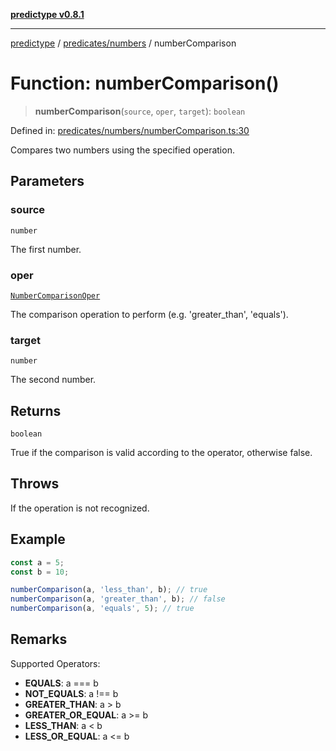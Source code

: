 [**predictype v0.8.1**](../../../README.md)

***

[predictype](../../../modules.md) / [predicates/numbers](../README.md) / numberComparison

# Function: numberComparison()

> **numberComparison**(`source`, `oper`, `target`): `boolean`

Defined in: [predicates/numbers/numberComparison.ts:30](https://github.com/maduhaime/predictype/blob/2310adbaccb6fbc00cdab8e345e79bd5b09e40f5/src/predicates/numbers/numberComparison.ts#L30)

Compares two numbers using the specified operation.

## Parameters

### source

`number`

The first number.

### oper

[`NumberComparisonOper`](../../../numbers/enums/type-aliases/NumberComparisonOper.md)

The comparison operation to perform (e.g. 'greater_than', 'equals').

### target

`number`

The second number.

## Returns

`boolean`

True if the comparison is valid according to the operator, otherwise false.

## Throws

If the operation is not recognized.

## Example

```ts
const a = 5;
const b = 10;

numberComparison(a, 'less_than', b); // true
numberComparison(a, 'greater_than', b); // false
numberComparison(a, 'equals', 5); // true
```

## Remarks

Supported Operators:
- **EQUALS**: a === b
- **NOT_EQUALS**: a !== b
- **GREATER_THAN**: a > b
- **GREATER_OR_EQUAL**: a >= b
- **LESS_THAN**: a < b
- **LESS_OR_EQUAL**: a <= b
